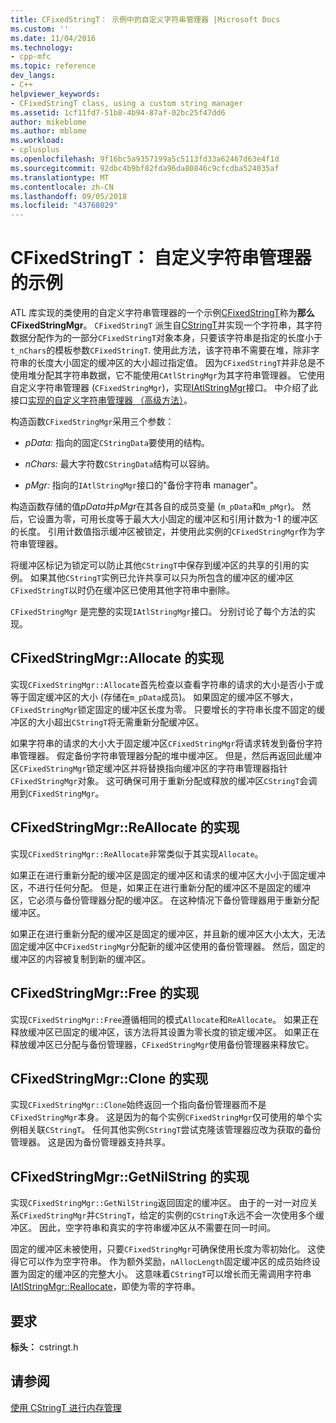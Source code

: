 ```yaml
---
title: CFixedStringT： 示例中的自定义字符串管理器 |Microsoft Docs
ms.custom: ''
ms.date: 11/04/2016
ms.technology:
- cpp-mfc
ms.topic: reference
dev_langs:
- C++
helpviewer_keywords:
- CFixedStringT class, using a custom string manager
ms.assetid: 1cf11fd7-51b8-4b94-87af-02bc25f47dd6
author: mikeblome
ms.author: mblome
ms.workload:
- cplusplus
ms.openlocfilehash: 9f16bc5a9357199a5c5113fd33a62467d63e4f1d
ms.sourcegitcommit: 92dbc4b9bf82fda96da80846c9cfcdba524035af
ms.translationtype: MT
ms.contentlocale: zh-CN
ms.lasthandoff: 09/05/2018
ms.locfileid: "43768029"
---
```

# <a name="cfixedstringt-example-of-a-custom-string-manager"></a>CFixedStringT： 自定义字符串管理器的示例

ATL 库实现的类使用的自定义字符串管理器的一个示例[CFixedStringT](../atl-mfc-shared/reference/cfixedstringt-class.md)称为**那么 CFixedStringMgr**。 `CFixedStringT` 派生自[CStringT](../atl-mfc-shared/reference/cstringt-class.md)并实现一个字符串，其字符数据分配作为的一部分`CFixedStringT`对象本身，只要该字符串是指定的长度小于`t_nChars`的模板参数`CFixedStringT`. 使用此方法，该字符串不需要在堆，除非字符串的长度大小固定的缓冲区的大小超过指定值。 因为`CFixedStringT`并非总是不使用堆分配其字符串数据，它不能使用`CAtlStringMgr`为其字符串管理器。 它使用自定义字符串管理器 (`CFixedStringMgr`)，实现[IAtlStringMgr](../atl-mfc-shared/reference/iatlstringmgr-class.md)接口。 中介绍了此接口[实现的自定义字符串管理器 （高级方法）](../atl-mfc-shared/implementation-of-a-custom-string-manager-advanced-method.md)。

构造函数`CFixedStringMgr`采用三个参数：

- *pData:* 指向的固定`CStringData`要使用的结构。

- *nChars:* 最大字符数`CStringData`结构可以容纳。

- *pMgr:* 指向的`IAtlStringMgr`接口的"备份字符串 manager"。

构造函数存储的值*pData*并*pMgr*在其各自的成员变量 (`m_pData`和`m_pMgr`)。 然后，它设置为零，可用长度等于最大大小固定的缓冲区和引用计数为-1 的缓冲区的长度。 引用计数值指示缓冲区被锁定，并使用此实例的`CFixedStringMgr`作为字符串管理器。

将缓冲区标记为锁定可以防止其他`CStringT`中保存到缓冲区的共享的引用的实例。 如果其他`CStringT`实例已允许共享可以只为所包含的缓冲区的缓冲区`CFixedStringT`以时仍在缓冲区已使用其他字符串中删除。

`CFixedStringMgr` 是完整的实现`IAtlStringMgr`接口。 分别讨论了每个方法的实现。

## <a name="implementation-of-cfixedstringmgrallocate"></a>CFixedStringMgr::Allocate 的实现

实现`CFixedStringMgr::Allocate`首先检查以查看字符串的请求的大小是否小于或等于固定缓冲区的大小 (存储在`m_pData`成员)。 如果固定的缓冲区不够大，`CFixedStringMgr`锁定固定的缓冲区长度为零。 只要增长的字符串长度不固定的缓冲区的大小超出`CStringT`将无需重新分配缓冲区。

如果字符串的请求的大小大于固定缓冲区`CFixedStringMgr`将请求转发到备份字符串管理器。 假定备份字符串管理器分配的堆中缓冲区。 但是，然后再返回此缓冲区`CFixedStringMgr`锁定缓冲区并将替换指向缓冲区的字符串管理器指针`CFixedStringMgr`对象。 这可确保可用于重新分配或释放的缓冲区`CStringT`会调用到`CFixedStringMgr`。

## <a name="implementation-of-cfixedstringmgrreallocate"></a>CFixedStringMgr::ReAllocate 的实现

实现`CFixedStringMgr::ReAllocate`非常类似于其实现`Allocate`。

如果正在进行重新分配的缓冲区是固定的缓冲区和请求的缓冲区大小小于固定缓冲区，不进行任何分配。 但是，如果正在进行重新分配的缓冲区不是固定的缓冲区，它必须与备份管理器分配的缓冲区。 在这种情况下备份管理器用于重新分配缓冲区。

如果正在进行重新分配的缓冲区是固定的缓冲区，并且新的缓冲区大小太大，无法固定缓冲区中`CFixedStringMgr`分配新的缓冲区使用的备份管理器。 然后，固定的缓冲区的内容被复制到新的缓冲区。

## <a name="implementation-of-cfixedstringmgrfree"></a>CFixedStringMgr::Free 的实现

实现`CFixedStringMgr::Free`遵循相同的模式`Allocate`和`ReAllocate`。 如果正在释放缓冲区已固定的缓冲区，该方法将其设置为零长度的锁定缓冲区。 如果正在释放缓冲区已分配与备份管理器，`CFixedStringMgr`使用备份管理器来释放它。

## <a name="implementation-of-cfixedstringmgrclone"></a>CFixedStringMgr::Clone 的实现

实现`CFixedStringMgr::Clone`始终返回一个指向备份管理器而不是`CFixedStringMgr`本身。 这是因为的每个实例`CFixedStringMgr`仅可使用的单个实例相关联`CStringT`。 任何其他实例`CStringT`尝试克隆该管理器应改为获取的备份管理器。 这是因为备份管理器支持共享。

## <a name="implementation-of-cfixedstringmgrgetnilstring"></a>CFixedStringMgr::GetNilString 的实现

实现`CFixedStringMgr::GetNilString`返回固定的缓冲区。 由于的一对一对应关系`CFixedStringMgr`并`CStringT`，给定的实例的`CStringT`永远不会一次使用多个缓冲区。 因此，空字符串和真实的字符串缓冲区从不需要在同一时间。

固定的缓冲区未被使用，只要`CFixedStringMgr`可确保使用长度为零初始化。 这使得它可以作为空字符串。 作为额外奖励，`nAllocLength`固定缓冲区的成员始终设置为固定的缓冲区的完整大小。 这意味着`CStringT`可以增长而无需调用字符串[IAtlStringMgr::Reallocate](../atl-mfc-shared/reference/iatlstringmgr-class.md#reallocate)，即使为零的字符串。

## <a name="requirements"></a>要求

**标头：** cstringt.h

## <a name="see-also"></a>请参阅

[使用 CStringT 进行内存管理](../atl-mfc-shared/memory-management-with-cstringt.md)

